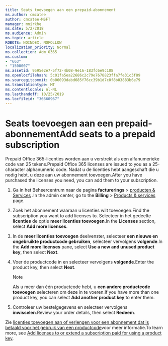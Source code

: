 ```yaml
---
title: Seats toevoegen aan een prepaid-abonnement
ms.author: cmcatee
author: cmcatee-MSFT
manager: mnirkhe
ms.date: 5/2/2018
ms.audience: Admin
ms.topic: article
ROBOTS: NOINDEX, NOFOLLOW
localization_priority: Normal
ms.collection: Adm_O365
ms.custom:
- "663"
- "1500007"
ms.assetid: 9595e2e7-5f72-4b08-9e16-183fc6e9c108
ms.openlocfilehash: 5c01fa5ea22686c2c79e7678823ffa7fe31c3f89
ms.sourcegitcommit: 0b06093dabd685f76cc39b1d7c0f8b03883b6e79
ms.translationtype: MT
ms.contentlocale: nl-NL
ms.lasthandoff: 10/25/2019
ms.locfileid: "36660967"
---
```

# <a name="add-seats-to-a-prepaid-subscription"></a><span data-ttu-id="069ec-102">Seats toevoegen aan een prepaid-abonnement</span><span class="sxs-lookup"><span data-stu-id="069ec-102">Add seats to a prepaid subscription</span></span>

<span data-ttu-id="069ec-103">Prepaid Office 365-licenties worden aan u verstrekt als een alfanumerieke code van 25 tekens.</span><span class="sxs-lookup"><span data-stu-id="069ec-103">Prepaid Office 365 licenses are issued to you as a 25-character alphanumeric code.</span></span> <span data-ttu-id="069ec-104">Nadat u de licenties hebt aangeschaft die u nodig hebt, u deze aan uw abonnement toevoegen.</span><span class="sxs-lookup"><span data-stu-id="069ec-104">After you have purchased the licenses you need, you can add them to your subscription.</span></span> 

1. <span data-ttu-id="069ec-105">Ga in het Beheercentrum naar de pagina **facturerings** > [producten & Services](https://go.microsoft.com/fwlink/p/?linkid=842054) .</span><span class="sxs-lookup"><span data-stu-id="069ec-105">In the admin center, go to the **Billing** > [Products & services](https://go.microsoft.com/fwlink/p/?linkid=842054) page.</span></span>

2. <span data-ttu-id="069ec-106">Zoek het abonnement waaraan u licenties wilt toevoegen.</span><span class="sxs-lookup"><span data-stu-id="069ec-106">Find the subscription you want to add licenses to.</span></span> <span data-ttu-id="069ec-107">Selecteer in het gedeelte **licenties** de optie **meer licenties toevoegen**.</span><span class="sxs-lookup"><span data-stu-id="069ec-107">In the **Licenses** section, select **Add more licenses**.</span></span>

3. <span data-ttu-id="069ec-108">In de **meer licenties toevoegen** deelvenster, selecteer **een nieuwe en ongebruikte productcode gebruiken**, selecteer vervolgens **volgende**.</span><span class="sxs-lookup"><span data-stu-id="069ec-108">In the **Add more licenses** pane, select **Use a new and unused product key**, then select **Next**.</span></span>

4. <span data-ttu-id="069ec-109">Voer de productcode in en selecteer vervolgens **volgende**.</span><span class="sxs-lookup"><span data-stu-id="069ec-109">Enter the product key, then select **Next**.</span></span>

    > [!NOTE]
    > <span data-ttu-id="069ec-110">Als u meer dan één productcode hebt, u **een andere productcode toevoegen** selecteren om deze in te voeren.</span><span class="sxs-lookup"><span data-stu-id="069ec-110">If you have more than one product key, you can select **Add another product key** to enter them.</span></span>

5. <span data-ttu-id="069ec-111">Controleer uw bestelgegevens en selecteer vervolgens **inwisselen**.</span><span class="sxs-lookup"><span data-stu-id="069ec-111">Review your order details, then select **Redeem**.</span></span>

<span data-ttu-id="069ec-112">Zie [licenties toevoegen aan of verlengen voor een abonnement dat is betaald voor het gebruik van een productcode](https://docs.microsoft.com/office365/admin/misc/add-licenses-using-product-key)voor meer informatie.</span><span class="sxs-lookup"><span data-stu-id="069ec-112">To learn more, see [Add licenses to or extend a subscription paid for using a product key](https://docs.microsoft.com/office365/admin/misc/add-licenses-using-product-key).</span></span>